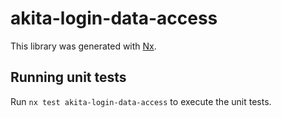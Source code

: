# akita-login-data-access

This library was generated with [Nx](https://nx.dev).

## Running unit tests

Run `nx test akita-login-data-access` to execute the unit tests.
